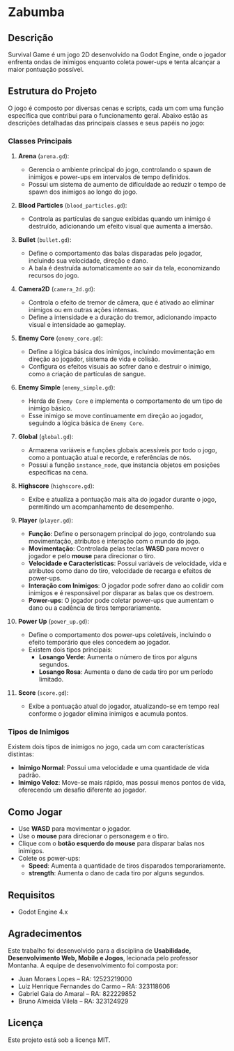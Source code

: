 # Zabumba

## Descrição
Survival Game é um jogo 2D desenvolvido na Godot Engine, onde o jogador enfrenta ondas de inimigos enquanto coleta power-ups e tenta alcançar a maior pontuação possível.

## Estrutura do Projeto
O jogo é composto por diversas cenas e scripts, cada um com uma função específica que contribui para o funcionamento geral. Abaixo estão as descrições detalhadas das principais classes e seus papéis no jogo:

### Classes Principais

1. **Arena** (`arena.gd`): 
   - Gerencia o ambiente principal do jogo, controlando o spawn de inimigos e power-ups em intervalos de tempo definidos.
   - Possui um sistema de aumento de dificuldade ao reduzir o tempo de spawn dos inimigos ao longo do jogo.

2. **Blood Particles** (`blood_particles.gd`): 
   - Controla as partículas de sangue exibidas quando um inimigo é destruído, adicionando um efeito visual que aumenta a imersão.

3. **Bullet** (`bullet.gd`): 
   - Define o comportamento das balas disparadas pelo jogador, incluindo sua velocidade, direção e dano.
   - A bala é destruída automaticamente ao sair da tela, economizando recursos do jogo.

4. **Camera2D** (`camera_2d.gd`): 
   - Controla o efeito de tremor de câmera, que é ativado ao eliminar inimigos ou em outras ações intensas.
   - Define a intensidade e a duração do tremor, adicionando impacto visual e intensidade ao gameplay.

5. **Enemy Core** (`enemy_core.gd`): 
   - Define a lógica básica dos inimigos, incluindo movimentação em direção ao jogador, sistema de vida e colisão.
   - Configura os efeitos visuais ao sofrer dano e destruir o inimigo, como a criação de partículas de sangue.

6. **Enemy Simple** (`enemy_simple.gd`): 
   - Herda de `Enemy Core` e implementa o comportamento de um tipo de inimigo básico.
   - Esse inimigo se move continuamente em direção ao jogador, seguindo a lógica básica de `Enemy Core`.

7. **Global** (`global.gd`): 
   - Armazena variáveis e funções globais acessíveis por todo o jogo, como a pontuação atual e recorde, e referências de nós.
   - Possui a função `instance_node`, que instancia objetos em posições específicas na cena.

8. **Highscore** (`highscore.gd`): 
   - Exibe e atualiza a pontuação mais alta do jogador durante o jogo, permitindo um acompanhamento de desempenho.

9. **Player** (`player.gd`): 
   - **Função**: Define o personagem principal do jogo, controlando sua movimentação, atributos e interação com o mundo do jogo.
   - **Movimentação**: Controlada pelas teclas **WASD** para mover o jogador e pelo **mouse** para direcionar o tiro.
   - **Velocidade e Características**: Possui variáveis de velocidade, vida e atributos como dano do tiro, velocidade de recarga e efeitos de power-ups.
   - **Interação com Inimigos**: O jogador pode sofrer dano ao colidir com inimigos e é responsável por disparar as balas que os destroem.
   - **Power-ups**: O jogador pode coletar power-ups que aumentam o dano ou a cadência de tiros temporariamente.

10. **Power Up** (`power_up.gd`): 
    - Define o comportamento dos power-ups coletáveis, incluindo o efeito temporário que eles concedem ao jogador.
    - Existem dois tipos principais:
      - **Losango Verde**: Aumenta o número de tiros por alguns segundos.
      - **Losango Rosa**: Aumenta o dano de cada tiro por um período limitado.

11. **Score** (`score.gd`): 
    - Exibe a pontuação atual do jogador, atualizando-se em tempo real conforme o jogador elimina inimigos e acumula pontos.

### Tipos de Inimigos
Existem dois tipos de inimigos no jogo, cada um com características distintas:

- **Inimigo Normal**: Possui uma velocidade e uma quantidade de vida padrão.
- **Inimigo Veloz**: Move-se mais rápido, mas possui menos pontos de vida, oferecendo um desafio diferente ao jogador.

## Como Jogar
- Use **WASD** para movimentar o jogador.
- Use o **mouse** para direcionar o personagem e o tiro.
- Clique com o **botão esquerdo do mouse** para disparar balas nos inimigos.
- Colete os power-ups:
  - **Speed**: Aumenta a quantidade de tiros disparados temporariamente.
  - **strength**: Aumenta o dano de cada tiro por alguns segundos.

## Requisitos
- Godot Engine 4.x

## Agradecimentos
Este trabalho foi desenvolvido para a disciplina de **Usabilidade, Desenvolvimento Web, Mobile e Jogos**, lecionada pelo professor Montanha. A equipe de desenvolvimento foi composta por:

- Juan Moraes Lopes – RA: 12523219000
- Luiz Henrique Fernandes do Carmo – RA: 323118606
- Gabriel Gaia do Amaral – RA: 822229852
- Bruno Almeida Vilela – RA: 323124929


## Licença
Este projeto está sob a licença MIT.

